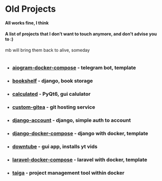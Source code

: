 # Old Projects

#### All works fine, I think

#### A list of projects that I don’t want to touch anymore, and don't advise you to :)

mb will bring them back to alive, someday

#

<ul>

<li>
<h3>
<a href="./aiogram-docker-compose">aiogram-docker-compose</a> - telegram bot, template
</h3>
</li>

<li>
<h3>
<a href="./bookshelf">bookshelf</a> - django, book storage
</h3>
</li>

<li>
<h3>
<a href="./calculated">calculated</a> - PyQt6, gui calulator 
</h3>
</li>

<li>
<h3>
<a href="./custom-gitea">custom-gitea</a> - git hosting service
</h3>
</li>

<li>
<h3>
<a href="./django-account">django-account</a> - django, simple auth to account
</h3>
</li>

<li>
<h3>
<a href="./django-docker-compose/">django-docker-compose</a> - django with docker, template
</h3>
</li>

<li>
<h3>
<a href="./downtube">downtube</a> - gui app, installs yt vids
</h3>
</li>

<li>
<h3>
<a href="./laravel-docker-compose">laravel-docker-compose</a> - laravel with docker, template
</h3>
</li>

<li>
<h3>
<a href="./taiga-docker-compose">taiga</a> - project management tool within docker
</h3>
</li>


</ul>
